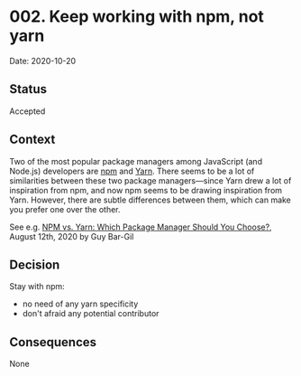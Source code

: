 # 002. Keep working with npm, not yarn

Date: 2020-10-20

## Status

Accepted

## Context

Two of the most popular package managers among JavaScript (and Node.js) developers are [npm](https://www.npmjs.com/) and [Yarn](https://classic.yarnpkg.com/en/). There seems to be a lot of similarities between these two package managers—since Yarn drew a lot of inspiration from npm, and now npm seems to be drawing inspiration from Yarn. However, there are subtle differences between them, which can make you prefer one over the other. 

See e.g. [NPM vs. Yarn: Which Package Manager Should You Choose?](https://www.whitesourcesoftware.com/free-developer-tools/blog/npm-vs-yarn-which-should-you-choose/), August 12th, 2020 by Guy Bar-Gil

## Decision

Stay with npm:
- no need of any yarn specificity
- don't afraid any potential contributor

## Consequences

None
